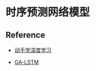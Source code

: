 # 时序预测网络模型

## Reference

- [动手学深度学习](https://zh.d2l.ai/)

- [GA-LSTM](https://github.com/anmoltigga/GA-LSTM)